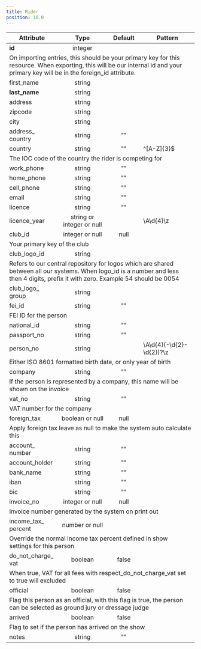 ```yaml
---
title: Rider
position: 10.0
---
```

<table>
<thead>
<th>Attribute</th>
<th style="text-align: center">Type</th>
<th style="text-align: center">Default</th>
<th style="text-align: center">Pattern</th>
</thead>
<tbody>
<tr>
<td><strong>id</strong></td>
<td style="text-align: center">integer</td>
<td style="text-align: center"></td>
<td></td>
</tr>
<tr>
<td colspan="5">On importing entries, this should be your primary key for this resource. When exporting, this will be our internal id and your primary key will be in the foreign_id attribute.</td>
</tr>
<tr>
<td>first_<wbr>name</td>
<td style="text-align: center">string</td>
<td style="text-align: center"></td>
<td></td>
</tr>
<tr>
<td><strong>last_<wbr>name</strong></td>
<td style="text-align: center">string</td>
<td style="text-align: center"></td>
<td></td>
</tr>
<tr>
<td>address</td>
<td style="text-align: center">string</td>
<td style="text-align: center"></td>
<td></td>
</tr>
<tr>
<td>zipcode</td>
<td style="text-align: center">string</td>
<td style="text-align: center"></td>
<td></td>
</tr>
<tr>
<td>city</td>
<td style="text-align: center">string</td>
<td style="text-align: center"></td>
<td></td>
</tr>
<tr>
<td>address_<wbr>country</td>
<td style="text-align: center">string</td>
<td style="text-align: center">""</td>
<td></td>
</tr>
<tr>
<td>country</td>
<td style="text-align: center">string</td>
<td style="text-align: center">""</td>
<td>^[A-Z]{3}$</td>
</tr>
<tr>
<td colspan="5">The IOC code of the country the rider is competing for</td>
</tr>
<tr>
<td>work_<wbr>phone</td>
<td style="text-align: center">string</td>
<td style="text-align: center">""</td>
<td></td>
</tr>
<tr>
<td>home_<wbr>phone</td>
<td style="text-align: center">string</td>
<td style="text-align: center">""</td>
<td></td>
</tr>
<tr>
<td>cell_<wbr>phone</td>
<td style="text-align: center">string</td>
<td style="text-align: center">""</td>
<td></td>
</tr>
<tr>
<td>email</td>
<td style="text-align: center">string</td>
<td style="text-align: center">""</td>
<td></td>
</tr>
<tr>
<td>licence</td>
<td style="text-align: center">string</td>
<td style="text-align: center">""</td>
<td></td>
</tr>
<tr>
<td>licence_<wbr>year</td>
<td style="text-align: center">string or integer or null</td>
<td style="text-align: center"></td>
<td>\A\d{4}\z</td>
</tr>
<tr>
<td>club_<wbr>id</td>
<td style="text-align: center">integer or null</td>
<td style="text-align: center">null</td>
<td></td>
</tr>
<tr>
<td colspan="5">Your primary key of the club</td>
</tr>
<tr>
<td>club_<wbr>logo_<wbr>id</td>
<td style="text-align: center">string</td>
<td style="text-align: center"></td>
<td></td>
</tr>
<tr>
<td colspan="5">Refers to our central repository for logos which are shared between all our systems. When logo_id is a number and less then 4 digits, prefix it with zero. Example 54 should be 0054</td>
</tr>
<tr>
<td>club_<wbr>logo_<wbr>group</td>
<td style="text-align: center">string</td>
<td style="text-align: center"></td>
<td></td>
</tr>
<tr>
<td>fei_<wbr>id</td>
<td style="text-align: center">string</td>
<td style="text-align: center">""</td>
<td></td>
</tr>
<tr>
<td colspan="5">FEI ID for the person</td>
</tr>
<tr>
<td>national_<wbr>id</td>
<td style="text-align: center">string</td>
<td style="text-align: center">""</td>
<td></td>
</tr>
<tr>
<td>passport_<wbr>no</td>
<td style="text-align: center">string</td>
<td style="text-align: center">""</td>
<td></td>
</tr>
<tr>
<td>person_<wbr>no</td>
<td style="text-align: center">string</td>
<td style="text-align: center"></td>
<td>\A\d{4}(-\d{2}-\d{2})?\z</td>
</tr>
<tr>
<td colspan="5">Either ISO 8601 formatted birth date, or only year of birth</td>
</tr>
<tr>
<td>company</td>
<td style="text-align: center">string</td>
<td style="text-align: center">""</td>
<td></td>
</tr>
<tr>
<td colspan="5">If the person is represented by a company, this name will be shown on the invoice</td>
</tr>
<tr>
<td>vat_<wbr>no</td>
<td style="text-align: center">string</td>
<td style="text-align: center">""</td>
<td></td>
</tr>
<tr>
<td colspan="5">VAT number for the company</td>
</tr>
<tr>
<td>foreign_<wbr>tax</td>
<td style="text-align: center">boolean or null</td>
<td style="text-align: center">null</td>
<td></td>
</tr>
<tr>
<td colspan="5">Apply foreign tax leave as null to make the system auto calculate this</td>
</tr>
<tr>
<td>account_<wbr>number</td>
<td style="text-align: center">string</td>
<td style="text-align: center">""</td>
<td></td>
</tr>
<tr>
<td>account_<wbr>holder</td>
<td style="text-align: center">string</td>
<td style="text-align: center">""</td>
<td></td>
</tr>
<tr>
<td>bank_<wbr>name</td>
<td style="text-align: center">string</td>
<td style="text-align: center">""</td>
<td></td>
</tr>
<tr>
<td>iban</td>
<td style="text-align: center">string</td>
<td style="text-align: center">""</td>
<td></td>
</tr>
<tr>
<td>bic</td>
<td style="text-align: center">string</td>
<td style="text-align: center">""</td>
<td></td>
</tr>
<tr>
<td>invoice_<wbr>no</td>
<td style="text-align: center">integer or null</td>
<td style="text-align: center">null</td>
<td></td>
</tr>
<tr>
<td colspan="5">Invoice number generated by the system on print out</td>
</tr>
<tr>
<td>income_<wbr>tax_<wbr>percent</td>
<td style="text-align: center">number or null</td>
<td style="text-align: center"></td>
<td></td>
</tr>
<tr>
<td colspan="5">Override the normal income tax percent defined in show settings for this person</td>
</tr>
<tr>
<td>do_<wbr>not_<wbr>charge_<wbr>vat</td>
<td style="text-align: center">boolean</td>
<td style="text-align: center">false</td>
<td></td>
</tr>
<tr>
<td colspan="5">When true, VAT for all fees with respect_do_not_charge_vat set to true will excluded</td>
</tr>
<tr>
<td>official</td>
<td style="text-align: center">boolean</td>
<td style="text-align: center">false</td>
<td></td>
</tr>
<tr>
<td colspan="5">Flag this person as an official, with this flag is true, the person can be selected as ground jury or dressage judge</td>
</tr>
<tr>
<td>arrived</td>
<td style="text-align: center">boolean</td>
<td style="text-align: center">false</td>
<td></td>
</tr>
<tr>
<td colspan="5">Flag to set if the person has arrived on the show</td>
</tr>
<tr>
<td>notes</td>
<td style="text-align: center">string</td>
<td style="text-align: center">""</td>
<td></td>
</tr>
</tbody>
</table>